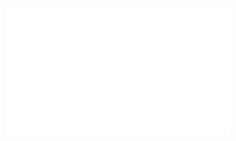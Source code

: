 <div align="center">
 
  <img align="center" src="./profile/metrics.base.svg" alt="Metrics" >

</div>
